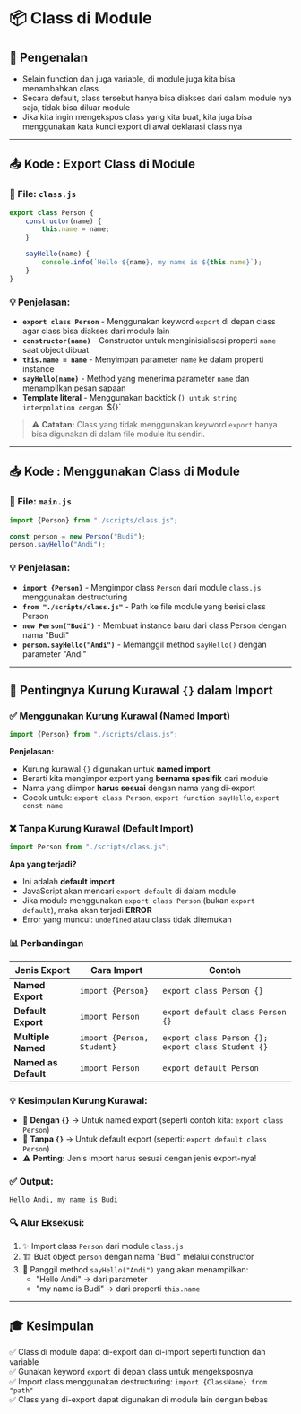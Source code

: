 # 📦 Class di Module

## 🎯 Pengenalan

- Selain function dan juga variable, di module juga kita bisa menambahkan class
- Secara default, class tersebut hanya bisa diakses dari dalam module nya saja, tidak bisa diluar module
- Jika kita ingin mengekspos class yang kita buat, kita juga bisa menggunakan kata kunci export di awal deklarasi class nya

---

## 📤 Kode : Export Class di Module

### 📄 File: `class.js`

```javascript
export class Person {
    constructor(name) {
        this.name = name;
    }

    sayHello(name) {
        console.info(`Hello ${name}, my name is ${this.name}`);
    }
}
```

### 💡 Penjelasan:

- **`export class Person`** - Menggunakan keyword `export` di depan class agar class bisa diakses dari module lain
- **`constructor(name)`** - Constructor untuk menginisialisasi properti `name` saat object dibuat
- **`this.name = name`** - Menyimpan parameter `name` ke dalam properti instance
- **`sayHello(name)`** - Method yang menerima parameter `name` dan menampilkan pesan sapaan
- **Template literal** - Menggunakan backtick (`) untuk string interpolation dengan `${}`

> ⚠️ **Catatan:** Class yang tidak menggunakan keyword `export` hanya bisa digunakan di dalam file module itu sendiri.

---

## 📥 Kode : Menggunakan Class di Module

### 📄 File: `main.js`

```javascript
import {Person} from "./scripts/class.js";

const person = new Person("Budi");
person.sayHello("Andi");
```

### 💡 Penjelasan:

- **`import {Person}`** - Mengimpor class `Person` dari module `class.js` menggunakan destructuring
- **`from "./scripts/class.js"`** - Path ke file module yang berisi class Person
- **`new Person("Budi")`** - Membuat instance baru dari class Person dengan nama "Budi"
- **`person.sayHello("Andi")`** - Memanggil method `sayHello()` dengan parameter "Andi"

---

## 🔑 Pentingnya Kurung Kurawal `{}` dalam Import

### ✅ Menggunakan Kurung Kurawal (Named Import)

```javascript
import {Person} from "./scripts/class.js";
```

**Penjelasan:**
- Kurung kurawal `{}` digunakan untuk **named import**
- Berarti kita mengimpor export yang **bernama spesifik** dari module
- Nama yang diimpor **harus sesuai** dengan nama yang di-export
- Cocok untuk: `export class Person`, `export function sayHello`, `export const name`

### ❌ Tanpa Kurung Kurawal (Default Import)

```javascript
import Person from "./scripts/class.js";
```

**Apa yang terjadi?**
- Ini adalah **default import**
- JavaScript akan mencari `export default` di dalam module
- Jika module menggunakan `export class Person` (bukan `export default`), maka akan terjadi **ERROR**
- Error yang muncul: `undefined` atau class tidak ditemukan

### 📊 Perbandingan

| Jenis Export | Cara Import | Contoh |
|--------------|-------------|---------|
| **Named Export** | `import {Person}` | `export class Person {}` |
| **Default Export** | `import Person` | `export default class Person {}` |
| **Multiple Named** | `import {Person, Student}` | `export class Person {}; export class Student {}` |
| **Named as Default** | `import Person` | `export default Person` |

### 💡 Kesimpulan Kurung Kurawal:

- 🎯 **Dengan `{}`** → Untuk named export (seperti contoh kita: `export class Person`)
- 🎯 **Tanpa `{}`** → Untuk default export (seperti: `export default class Person`)
- ⚠️ **Penting:** Jenis import harus sesuai dengan jenis export-nya!

### ✅ Output:

```
Hello Andi, my name is Budi
```

### 🔍 Alur Eksekusi:

1. ✨ Import class `Person` dari module `class.js`
2. 🏗️ Buat object `person` dengan nama "Budi" melalui constructor
3. 📢 Panggil method `sayHello("Andi")` yang akan menampilkan:
   - "Hello Andi" → dari parameter
   - "my name is Budi" → dari properti `this.name`

---

## 🎓 Kesimpulan

✅ Class di module dapat di-export dan di-import seperti function dan variable  
✅ Gunakan keyword `export` di depan class untuk mengeksposnya  
✅ Import class menggunakan destructuring: `import {ClassName} from "path"`  
✅ Class yang di-export dapat digunakan di module lain dengan bebas
